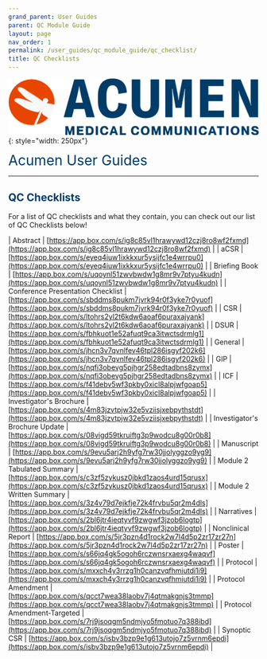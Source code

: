 ```yaml
---
grand_parent: User Guides
parent: QC Module Guide
layout: page
nav_order: 1
permalink: /user_guides/qc_module_guide/qc_checklist/
title: QC Checklists
---
```


![image](/assets/images/logo.jpg){: style="width: 250px"}

<span style="color:#003C68; font-size: 28px">Acumen User Guides</span>

---

## <span style="color:#003C68">QC Checklists</span>

For a list of QC checklists and what they contain, you can check out our list of QC Checklists below!

<div class="recommended-specs" markdown="1">

| Abstract | [https://app.box.com/s/ig8c85vl1hrawywd12czj8ro8wf2fxmd](https://app.box.com/s/ig8c85vl1hrawywd12czj8ro8wf2fxmd) |
| aCSR | [https://app.box.com/s/eyeq4iuw1ixkkxur5ysijfc1e4wrrpu0](https://app.box.com/s/eyeq4iuw1ixkkxur5ysijfc1e4wrrpu0) |
| Briefing Book | [https://app.box.com/s/uqoynl51zwvbwdw1g8mr9v7ptyu4kudn](https://app.box.com/s/uqoynl51zwvbwdw1g8mr9v7ptyu4kudn) |
| Conference Presentation Checklist | [https://app.box.com/s/sbddms8pukm7jvrk94r0f3yke7r0yuof](https://app.box.com/s/sbddms8pukm7jvrk94r0f3yke7r0yuof) |
| CSR | [https://app.box.com/s/ltohrs2yl2t6kdw6aoaf6puraxajyank](https://app.box.com/s/ltohrs2yl2t6kdw6aoaf6puraxajyank) |
| DSUR | [https://app.box.com/s/fbhkuot1e52afuqt9ca3itwctsdrmlg1](https://app.box.com/s/fbhkuot1e52afuqt9ca3itwctsdrmlg1) |
| General | [https://app.box.com/s/jhcn3v7qvnlfev46tpl286isgyf202k6](https://app.box.com/s/jhcn3v7qvnlfev46tpl286isgyf202k6) |
| GIP | [https://app.box.com/s/nqfi3obevg5pjhgr258edtadbns8zymx](https://app.box.com/s/nqfi3obevg5pjhgr258edtadbns8zymx) |
| ICF | [https://app.box.com/s/f41debv5wf3pkby0xicl8alpjwfgoap5](https://app.box.com/s/f41debv5wf3pkby0xicl8alpjwfgoap5) |
| Investigator's Brochure | [https://app.box.com/s/4m83jzvtpjw32e5vziisjxebpythstdt](https://app.box.com/s/4m83jzvtpjw32e5vziisjxebpythstdt) |
| Investigator's Brochure Update | [https://app.box.com/s/08vigd59tkruiftg3p9wodcu8g00r0b8](https://app.box.com/s/08vigd59tkruiftg3p9wodcu8g00r0b8) |
| Manuscript | [https://app.box.com/s/9evu5arj2h9yfg7rw30jjolyggzo9yg9](https://app.box.com/s/9evu5arj2h9yfg7rw30jjolyggzo9yg9) |
| Module 2 Tabulated Summary | [https://app.box.com/s/c3zf5zykusz0jbkd1zaos4urd15qrusx](https://app.box.com/s/c3zf5zykusz0jbkd1zaos4urd15qrusx) |
| Module 2 Written Summary | [https://app.box.com/s/3z4v79d7ejkfje72k4frvbu5qr2m4dls](https://app.box.com/s/3z4v79d7ejkfje72k4frvbu5qr2m4dls) |
| Narratives | [https://app.box.com/s/2bl6jtr4ieqtyvf9zwgwf3jzob6logtp](https://app.box.com/s/2bl6jtr4ieqtyvf9zwgwf3jzob6logtp) |
| Nonclinical Report | [https://app.box.com/s/5jr3pzn4d1rock2w7l4d5p2zr17zr27n](https://app.box.com/s/5jr3pzn4d1rock2w7l4d5p2zr17zr27n) |
| Poster | [https://app.box.com/s/s66jq4gk5ogoh6rczwnsrxaexg4waqvf](https://app.box.com/s/s66jq4gk5ogoh6rczwnsrxaexg4waqvf) |
| Protocol | [https://app.box.com/s/mxxch4y3rrzg1h0canzvqfhmiutdi1i9](https://app.box.com/s/mxxch4y3rrzg1h0canzvqfhmiutdi1i9) |
| Protocol Amendment | [https://app.box.com/s/qcct7wea38laobv7j4qtmakgnjs3tmmp](https://app.box.com/s/qcct7wea38laobv7j4qtmakgnjs3tmmp) |
| Protocol Amendment-Targeted | [https://app.box.com/s/7rj9jsoqgm5ndmjyo5fmotuo7q388ibd](https://app.box.com/s/7rj9jsoqgm5ndmjyo5fmotuo7q388ibd) |
| Synoptic CSR | [https://app.box.com/s/isbv3bzp9e1g613utojo7z5vrnm6epdi](https://app.box.com/s/isbv3bzp9e1g613utojo7z5vrnm6epdi) |

</div>
